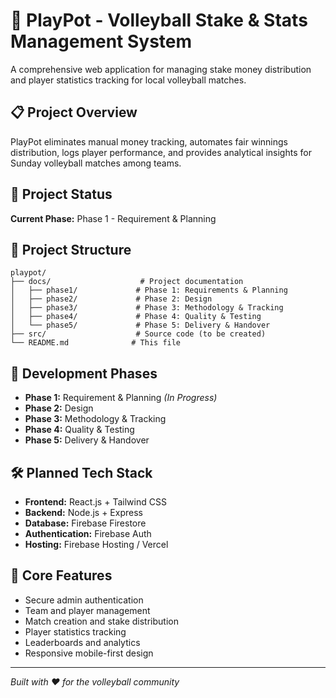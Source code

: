 # 🏐 PlayPot - Volleyball Stake & Stats Management System

A comprehensive web application for managing stake money distribution and player statistics tracking for local volleyball matches.

## 📋 Project Overview

PlayPot eliminates manual money tracking, automates fair winnings distribution, logs player performance, and provides analytical insights for Sunday volleyball matches among teams.

## 🚀 Project Status

**Current Phase:** Phase 1 - Requirement & Planning

## 📁 Project Structure

```
playpot/
├── docs/                    # Project documentation
│   ├── phase1/             # Phase 1: Requirements & Planning
│   ├── phase2/             # Phase 2: Design
│   ├── phase3/             # Phase 3: Methodology & Tracking
│   ├── phase4/             # Phase 4: Quality & Testing
│   └── phase5/             # Phase 5: Delivery & Handover
├── src/                    # Source code (to be created)
└── README.md              # This file
```

## 🎯 Development Phases

- **Phase 1:** Requirement & Planning *(In Progress)*
- **Phase 2:** Design
- **Phase 3:** Methodology & Tracking
- **Phase 4:** Quality & Testing
- **Phase 5:** Delivery & Handover

## 🛠️ Planned Tech Stack

- **Frontend:** React.js + Tailwind CSS
- **Backend:** Node.js + Express
- **Database:** Firebase Firestore
- **Authentication:** Firebase Auth
- **Hosting:** Firebase Hosting / Vercel

## 👥 Core Features

- Secure admin authentication
- Team and player management
- Match creation and stake distribution
- Player statistics tracking
- Leaderboards and analytics
- Responsive mobile-first design

---
*Built with ❤️ for the volleyball community* 